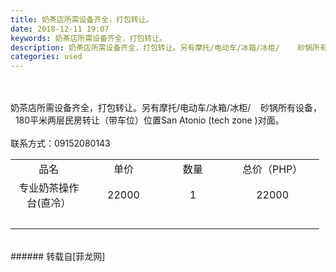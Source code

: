 ```yaml
---
title: 奶茶店所需设备齐全，打包转让。
date: 2018-12-11 19:07
keywords: 奶茶店所需设备齐全，打包转让。
description: 奶茶店所需设备齐全，打包转让。另有摩托/电动车/冰箱/冰柜/    砂锅所有设备，    180平米两层民房转让（带车位）位置San Atonio (tech zone )对面。联系方式：09152080143品名单价数量总价（PHP）专业奶茶操作台(直冷）22000122000
categories: used
---
```

<td class="t_f" id="postmessage_2450611">

<br/>
<br/>
奶茶店所需设备齐全，打包转让。另有摩托/电动车/冰箱/冰柜/    砂锅所有设备，    180平米两层民房转让（带车位）位置San Atonio (tech zone )对面。<br/>
<br/>
联系方式：09152080143<br/>
<table cellspacing="0" class="t_table" style="width:98%"><tr><td width="480"><div align="center">品名</div></td><td width="344"><div align="center">单价</div></td><td width="454"><div align="center">数量</div></td><td width="479"><div align="center">总价（PHP）</div></td></tr><tr><td width="480"><div align="center">专业奶茶操作台(直冷）</div></td><td width="344"><div align="center">22000</div></td><td width="454"><div align="center">1</div></td><td width="479"><div align="center">22000</div></td></tr><tr><td width="480"><br/>
</td><td width="344"></td><td width="454"></td><td width="479"></td></tr></table><br/>
</td>
###### 转载自[菲龙网]